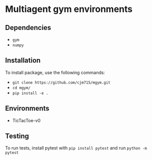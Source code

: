 # Multiagent gym environments

## Dependencies
* `gym`
* `numpy`

## Installation
To install package, use the following commands:
* `git clone https://github.com/cjm715/mgym.git`
* `cd mgym/`
* `pip install -e .`

## Environments
* TicTacToe-v0


## Testing
To run tests, install pytest with `pip install pytest` and run `python -m pytest`
